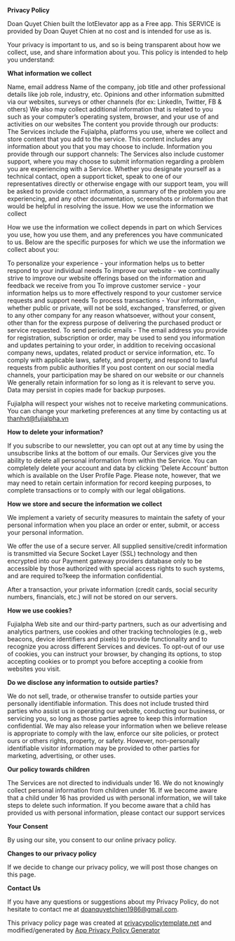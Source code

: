 **Privacy Policy**

Doan Quyet Chien built the IotElevator app as a Free app. This SERVICE is provided by Doan Quyet Chien at no cost and is intended for use as is.

Your privacy is important to us, and so is being transparent about how we collect, use, and share information about you. This policy is intended to help you understand:

**What information we collect**

Name, email address
Name of the company, job title and other professional details like job role, industry, etc.
Opinions and other information submitted via our websites, surveys or other channels (for ex: LinkedIn, Twitter, FB & others)
We also may collect additional information that is related to you such as your computer’s operating system, browser, and your use of and activities on our websites
The content you provide through our products: The Services include the Fujialpha, platforms you use, where we collect and store content that you add to the service. This content includes any information about you that you may choose to include.
Information you provide through our support channels: The Services also include customer support, where you may choose to submit information regarding a problem you are experiencing with a Service. Whether you designate yourself as a technical contact, open a support ticket, speak to one of our representatives directly or otherwise engage with our support team, you will be asked to provide contact information, a summary of the problem you are experiencing, and any other documentation, screenshots or information that would be helpful in resolving the issue.
How we use the information we collect

How we use the information we collect depends in part on which Services you use, how you use them, and any preferences you have communicated to us. Below are the specific purposes for which we use the information we collect about you:

To personalize your experience - your information helps us to better respond to your individual needs
To improve our website - we continually strive to improve our website offerings based on the information and feedback we receive from you
To improve customer service - your information helps us to more effectively respond to your customer service requests and support needs
To process transactions - Your information, whether public or private, will not be sold, exchanged, transferred, or given to any other company for any reason whatsoever, without your consent, other than for the express purpose of delivering the purchased product or service requested.
To send periodic emails - The email address you provide for registration, subscription or order, may be used to send you information and updates pertaining to your order, in addition to receiving occasional company news, updates, related product or service information, etc.
To comply with applicable laws, safety, and property, and respond to lawful requests from public authorities
If you post content on our social media channels, your participation may be shared on our website or our channels
We generally retain information for so long as it is relevant to serve you. Data may persist in copies made for backup purposes.

Fujialpha will respect your wishes not to receive marketing communications. You can change your marketing preferences at any time by contacting us at thanhvt@fujialpha.vn

**How to delete your information?**

If you subscribe to our newsletter, you can opt out at any time by using the unsubscribe links at the bottom of our emails. Our Services give you the ability to delete all personal information from within the Service. You can completely delete your account and data by clicking ‘Delete Account’ button which is available on the User Profile Page. Please note, however, that we may need to retain certain information for record keeping purposes, to complete transactions or to comply with our legal obligations.

**How we store and secure the information we collect**

We implement a variety of security measures to maintain the safety of your personal information when you place an order or enter, submit, or access your personal information.

We offer the use of a secure server. All supplied sensitive/credit information is transmitted via Secure Socket Layer (SSL) technology and then encrypted into our Payment gateway providers database only to be accessible by those authorized with special access rights to such systems, and are required to?keep the information confidential.

After a transaction, your private information (credit cards, social security numbers, financials, etc.) will not be stored on our servers.

**How we use cookies?**

Fujialpha Web site and our third-party partners, such as our advertising and analytics partners, use cookies and other tracking technologies (e.g., web beacons, device identifiers and pixels) to provide functionality and to recognize you across different Services and devices. To opt-out of our use of cookies, you can instruct your browser, by changing its options, to stop accepting cookies or to prompt you before accepting a cookie from websites you visit.

**Do we disclose any information to outside parties?**

We do not sell, trade, or otherwise transfer to outside parties your personally identifiable information. This does not include trusted third parties who assist us in operating our website, conducting our business, or servicing you, so long as those parties agree to keep this information confidential. We may also release your information when we believe release is appropriate to comply with the law, enforce our site policies, or protect ours or others rights, property, or safety. However, non-personally identifiable visitor information may be provided to other parties for marketing, advertising, or other uses.

**Our policy towards children**

The Services are not directed to individuals under 16. We do not knowingly collect personal information from children under 16. If we become aware that a child under 16 has provided us with personal information, we will take steps to delete such information. If you become aware that a child has provided us with personal information, please contact our support services

**Your Consent**

By using our site, you consent to our online privacy policy.

**Changes to our privacy policy**

If we decide to change our privacy policy, we will post those changes on this page.


**Contact Us**

If you have any questions or suggestions about my Privacy Policy, do not hesitate to contact me at doanquyetchien1986@gmail.com.

This privacy policy page was created at [privacypolicytemplate.net](https://privacypolicytemplate.net) and modified/generated by [App Privacy Policy Generator](https://app-privacy-policy-generator.nisrulz.com/)
